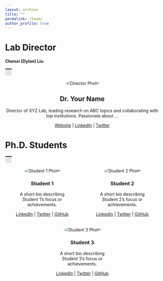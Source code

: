 ```yaml
---
layout: archive
title: ""
permalink: /team/
author_profile: true
---
```


# **Lab Director**
 **Chenxi (Dylan) Liu**
<table>
    <tr>
        <td style="background-color: #E3E3E3; border-top: 2px solid black; border-bottom: 0.05px solid white; border-left: 0.05px solid white; border-right: 0.05px solid white; padding: 10px; height: 1px;">
        </td>
    </tr>
</table>

<!-- Director Section (full width) -->
<div style="text-align:center; margin-bottom: 2rem;">
  <img src="https://chenxiliu-dylan.github.io/images/Chenxi_4_5_3.JPG" alt="Director Photo" style="border-radius:50%;">
  <h2>Dr. Your Name</h2>
  <p>Director of XYZ Lab, leading research on ABC topics and collaborating with top institutions. Passionate about ...</p>
  <p>
    <a href="#">Website</a> | <a href="#">LinkedIn</a> | <a href="#">Twitter</a>
  </p>
</div>


# **Ph.D. Students**
<table>
    <tr>
        <td style="background-color: #E3E3E3; border-top: 2px solid black; border-bottom: 0.05px solid white; border-left: 0.05px solid white; border-right: 0.05px solid white; padding: 10px; height: 1px;">
        </td>
    </tr>
</table>

<div style="display: flex; gap: 20px; justify-content: space-around; flex-wrap: wrap;">

  <div style="width: 30%; min-width: 200px; text-align: center;">
    <img src="https://chenxiliu-dylan.github.io/images/fengze.jpg" alt="Student 1 Photo" style="border-radius: 50%;">
    <h3>Student 1</h3>
    <p>
      A short bio describing Student 1’s focus or achievements.
    </p>
    <p>
      <a href="#">LinkedIn</a> | <a href="#">Twitter</a> | <a href="#">GitHub</a>
    </p>
  </div>
  
  <div style="width: 30%; min-width: 200px; text-align: center;">
    <img src="https://chenxiliu-dylan.github.io/images/bo.png" alt="Student 2 Photo" style="border-radius: 50%;">
    <h3>Student 2</h3>
    <p>
      A short bio describing Student 2’s focus or achievements.
    </p>
    <p>
      <a href="#">LinkedIn</a> | <a href="#">Twitter</a> | <a href="#">GitHub</a>
    </p>
  </div>
  
  <div style="width: 30%; min-width: 200px; text-align: center;">
    <img src="https://chenxiliu-dylan.github.io/images/xuewen.jpg" alt="Student 3 Photo" style="border-radius: 50%;">
    <h3>Student 3</h3>
    <p>
      A short bio describing Student 3’s focus or achievements.
    </p>
    <p>
      <a href="#">LinkedIn</a> | <a href="#">Twitter</a> | <a href="#">GitHub</a>
    </p>
  </div>

</div>